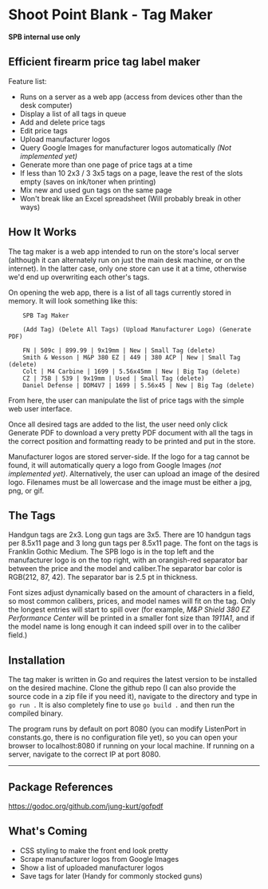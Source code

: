 # Shoot Point Blank - Tag Maker

**SPB internal use only**

## Efficient firearm price tag label maker

Feature list:
- Runs on a server as a web app (access from devices other than the desk computer)
- Display a list of all tags in queue
- Add and delete price tags
- Edit price tags
- Upload manufacturer logos
- Query Google Images for manufacturer logos automatically *(Not implemented yet)*
- Generate more than one page of price tags at a time
- If less than 10 2x3 / 3 3x5 tags on a page, leave the rest of the slots empty (saves on ink/toner when printing)
- Mix new and used gun tags on the same page
- Won't break like an Excel spreadsheet (Will probably break in other ways)

## How It Works

The tag maker is a web app intended to run on the store's local server (although it can alternately run on just the main desk machine, or on the internet). In the latter case, only one store can use it at a time, otherwise we'd end up overwriting each other's tags.

On opening the web app, there is a list of all tags currently stored in memory. It will look something like this: 

```
    SPB Tag Maker

    (Add Tag) (Delete All Tags) (Upload Manufacturer Logo) (Generate PDF)

    FN | 509c | 899.99 | 9x19mm | New | Small Tag (delete)
    Smith & Wesson | M&P 380 EZ | 449 | 380 ACP | New | Small Tag (delete)
    Colt | M4 Carbine | 1699 | 5.56x45mm | New | Big Tag (delete)
    CZ | 75B | 539 | 9x19mm | Used | Small Tag (delete)
    Daniel Defense | DDM4V7 | 1699 | 5.56x45 | New | Big Tag (delete)
```

From here, the user can manipulate the list of price tags with the simple web user interface.

Once all desired tags are added to the list, the user need only click Generate PDF to download a very pretty PDF document with all the tags in the correct position and formatting ready to be printed and put in the store.

Manufacturer logos are stored server-side. If the logo for a tag cannot be found, it will automatically query a logo from Google Images *(not implemented yet)*. Alternatively, the user can upload an image of the desired logo. Filenames must be all lowercase and the image must be either a jpg, png, or gif.

## The Tags

Handgun tags are 2x3. Long gun tags are 3x5. There are 10 handgun tags per 8.5x11 page and 3 long gun tags per 8.5x11 page. The font on the tags is Franklin Gothic Medium. The SPB logo is in the top left and the manufacturer logo is on the top right, with an orangish-red separator bar between the price and the model and caliber.The separator bar color is RGB(212, 87, 42). The separator bar is 2.5 pt in thickness.

Font sizes adjust dynamically based on the amount of characters in a field, so most common calibers, prices, and model names will fit on the tag. Only the longest entries will start to spill over (for example, *M&P Shield 380 EZ Performance Center* will be printed in a smaller font size than *1911A1*, and if the model name is long enough it can indeed spill over in to the caliber field.)

## Installation

The tag maker is written in Go and requires the latest version to be installed on the desired machine. Clone the github repo (I can also provide the source code in a zip file if you need it), navigate to the directory and type in `go run .` It is also completely fine to use `go build .` and then run the compiled binary.

The program runs by default on port 8080 (you can modify ListenPort in constants.go, there is no configuration file yet), so you can open your browser to localhost:8080 if running on your local machine. If running on a server, navigate to the correct IP at port 8080.
____

## Package References
https://godoc.org/github.com/jung-kurt/gofpdf

## What's Coming

- CSS styling to make the front end look pretty
- Scrape manufacturer logos from Google Images
- Show a list of uploaded manufacturer logos
- Save tags for later (Handy for commonly stocked guns)
